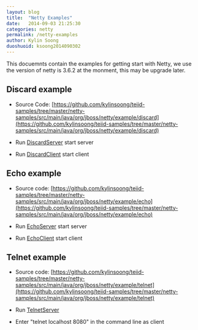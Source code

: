 ```yaml
---
layout: blog
title:  "Netty Examples"
date:   2014-09-03 21:25:30
categories: netty
permalink: /netty-examples
author: Kylin Soong
duoshuoid: ksoong2014090302
---
```


This docuemnts contain the examples for getting start with Netty, we use the version of netty is 3.6.2 at the monment, this may be upgrade later.

## Discard example

* Source Code:  [https://github.com/kylinsoong/teiid-samples/tree/master/netty-samples/src/main/java/org/jboss/netty/example/discard](https://github.com/kylinsoong/teiid-samples/tree/master/netty-samples/src/main/java/org/jboss/netty/example/discard)

* Run [DiscardServer](https://github.com/kylinsoong/teiid-samples/blob/master/netty-samples/src/main/java/org/jboss/netty/example/discard/DiscardServer.java) start server

* Run [DiscardClient](https://github.com/kylinsoong/teiid-samples/blob/master/netty-samples/src/main/java/org/jboss/netty/example/discard/DiscardClient.java) start client

## Echo example

* Source code:  [https://github.com/kylinsoong/teiid-samples/tree/master/netty-samples/src/main/java/org/jboss/netty/example/echo](https://github.com/kylinsoong/teiid-samples/tree/master/netty-samples/src/main/java/org/jboss/netty/example/echo)

* Run [EchoServer](https://github.com/kylinsoong/teiid-samples/blob/master/netty-samples/src/main/java/org/jboss/netty/example/echo/EchoServer.java) start server

* Run [EchoClient](https://github.com/kylinsoong/teiid-samples/blob/master/netty-samples/src/main/java/org/jboss/netty/example/echo/EchoClient.java) start client

## Telnet example

* Source code: [https://github.com/kylinsoong/teiid-samples/tree/master/netty-samples/src/main/java/org/jboss/netty/example/telnet](https://github.com/kylinsoong/teiid-samples/tree/master/netty-samples/src/main/java/org/jboss/netty/example/telnet)

* Run [TelnetServer](https://github.com/kylinsoong/teiid-samples/blob/master/netty-samples/src/main/java/org/jboss/netty/example/telnet/TelnetServer.java)

* Enter "telnet localhost 8080" in the command line as client
